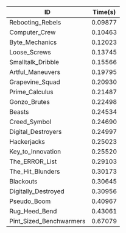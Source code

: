 |ID|Time(s)|
|-|-|
|Rebooting_Rebels|0.09877|
|Computer_Crew|0.10463|
|Byte_Mechanics|0.12023|
|Loose_Screws|0.13745|
|Smalltalk_Dribble|0.15566|
|Artful_Maneuvers|0.19795|
|Grapevine_Squad|0.20930|
|Prime_Calculus|0.21487|
|Gonzo_Brutes|0.22498|
|Beasts|0.24534|
|Creed_Symbol|0.24690|
|Digital_Destroyers|0.24997|
|Hackerjacks|0.25023|
|Key_to_Innovation|0.25520|
|The_ERROR_List|0.29103|
|The_Hit_Blunders|0.30173|
|Blackouts|0.30645|
|Digitally_Destroyed|0.30956|
|Pseudo_Boom|0.40967|
|Rug_Heed_Bend|0.43061|
|Pint_Sized_Benchwarmers|0.67079|
